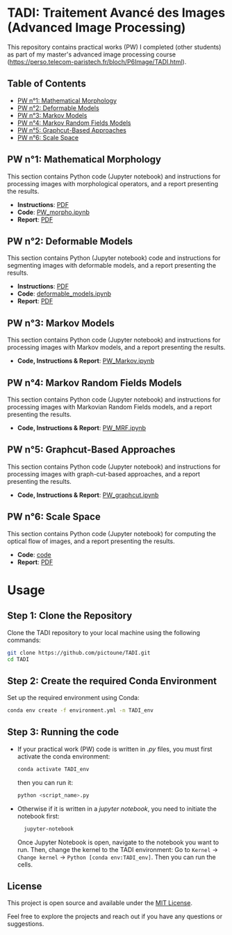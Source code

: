 # TADI: Traitement Avancé des Images (Advanced Image Processing)
This repository contains practical works (PW) I completed (other students) as part of my master's advanced image processing course (https://perso.telecom-paristech.fr/bloch/P6Image/TADI.html).

## Table of Contents

- [PW n°1: Mathematical Morphology](#pw-n1-mathematical-morphology)
- [PW n°2: Deformable Models](#pw-n2-deformable-models)
- [PW n°3: Markov Models](#pw-n3-markov-models)
- [PW n°4: Markov Random Fields Models](#pw-n4-markov-random-fields-models)
- [PW n°5: Graphcut-Based Approaches](#pw-n5-graphcut-based-approaches)
- [PW n°6: Scale Space](#pw-n6-scale-space)

## PW n°1: Mathematical Morphology
This section contains Python code (Jupyter notebook) and instructions for processing images with morphological operators, and a report presenting the results.
- **Instructions**: [PDF](https://github.com/pictoune/TADI/blob/main/PW_math_morpho/instructions_PW_math_morpho.pdf)
- **Code**: [PW_morpho.ipynb](https://github.com/pictoune/TADI/blob/main/PW_math_morpho/PW_morpho.ipynb)
- **Report**: [PDF](https://github.com/pictoune/TADI/blob/main/PW_math_morpho/report_PW_math_morpho.pdf)

## PW n°2: Deformable Models
This section contains Python (Jupyter notebook) code and instructions for segmenting images with deformable models, and a report presenting the results.
- **Instructions**: [PDF](https://github.com/pictoune/TADI/blob/main/PW_deformable_models/instructions_PW_deformable_models.pdf)
- **Code**: [deformable_models.ipynb](https://github.com/pictoune/TADI/blob/main/PW_deformable_models/deformable_models.ipynb)
- **Report**: [PDF](https://github.com/pictoune/TADI/blob/main/PW_deformable_models/rapport_PW_modeles_deformables.pdf)

## PW n°3: Markov Models
This section contains Python code (Jupyter notebook) and instructions for processing images with Markov models, and a report presenting the results.
- **Code, Instructions & Report**: [PW_Markov.ipynb](https://github.com/pictoune/TADI/blob/main/PW_Markov.ipynb)

## PW n°4: Markov Random Fields Models
This section contains Python code (Jupyter notebook) and instructions for processing images with Markovian Random Fields models, and a report presenting the results.
- **Code, Instructions & Report**: [PW_MRF.ipynb](https://github.com/pictoune/TADI/blob/main/PW_MRF.ipynb)

## PW n°5: Graphcut-Based Approaches
This section contains Python code (Jupyter notebook) and instructions for processing images with graph-cut-based approaches, and a report presenting the results.
- **Code, Instructions & Report**: [PW_graphcut.ipynb](https://github.com/pictoune/TADI/blob/main/PW_graphcut/PW_graphcut_part_1.ipynb)

## PW n°6: Scale Space
This section contains Python code (Jupyter notebook) for computing the optical flow of images, and a report presenting the results.
- **Code**: [code](https://github.com/pictoune/TADI/tree/main/PW_scale_space/code)
- **Report**: [PDF](https://github.com/pictoune/TADI/blob/main/PW_scale_space/report_scale_space.pdf)

# Usage 
## Step 1: Clone the Repository
Clone the TADI repository to your local machine using the following commands:
```bash
git clone https://github.com/pictoune/TADI.git
cd TADI
```
## Step 2: Create the required Conda Environment
Set up the required environment using Conda:
  ```bash
  conda env create -f environment.yml -n TADI_env
  ```
## Step 3: Running the code
- If your practical work (PW) code is written in *.py* files, you must first activate the conda environment: 
  ```bash
  conda activate TADI_env
  ```
  then you can run it:
  ```bash
  python <script_name>.py
  ```
- Otherwise if it is written in a *jupyter notebook*, you need to initiate the notebook first:
  ```bash
    jupyter-notebook
  ```
  Once Jupyter Notebook is open, navigate to the notebook you want to run. Then, change the kernel to the TADI environment:
  Go to `Kernel` -> `Change kernel` -> `Python [conda env:TADI_env]`.
  Then you can run the cells.

## License

This project is open source and available under the [MIT License](LICENSE).

Feel free to explore the projects and reach out if you have any questions or suggestions.
